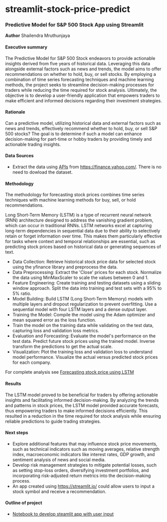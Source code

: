# streamlit-stock-price-predict
### Predictive Model for S&P 500 Stock App using Streamlit

**Author**
Shailendra Mruthunjaya

#### Executive summary
The Predictive Model for S&P 500 Stock endeavors to provide actionable insights derived from five years of historical data. Leveraging this data alongside external factors such as news and trends, the model aims to offer recommendations on whether to hold, buy, or sell stocks. By employing a combination of time series forecasting techniques and machine learning methods, the project seeks to streamline decision-making processes for traders while reducing the time required for stock analysis. Ultimately, the objective is to develop a user-friendly application that empowers traders to make efficient and informed decisions regarding their investment strategies.

#### Rationale
Can a predictive model, utilizing historical data and external factors such as news and trends, effectively recommend whether to hold, buy, or sell S&P 500 stocks? The goal is to determine if such a model can enhance decision-making for part-time or hobby traders by providing timely and actionable trading insights.

#### Data Sources
*	Extract the data using [APIs](https://pypi.org/project/yfinance/) from https://finance.yahoo.com/. There is no need to dowload the dataset. 


#### Methodology
The methodology for forecasting stock prices combines time series techniques with machine learning methods for buy, sell, or hold recommendations. 

Long Short-Term Memory (LSTM) is a type of recurrent neural network (RNN) architecture designed to address the vanishing gradient problem, which can occur in traditional RNNs. LSTM networks excel at capturing long-term dependencies in sequential data due to their ability to selectively retain or forget information over time. This makes them particularly effective for tasks where context and temporal relationships are essential, such as predicting stock prices based on historical data or generating sequences of text.

 - Data Collection: Retrieve historical stock price data for selected stock using the yfinance library and preprocess the data.
 - Data Preprocessing: Extract the 'Close' prices for each stock. Normalize the data using MinMaxScaler to scale the values between 0 and 1.
 - Feature Engineering: Create training and testing datasets using a sliding window approach. Split the data into training and test sets with a 95% to 5% ratio.
 - Model Building: Build LSTM (Long Short-Term Memory) models with multiple layers and dropout regularization to prevent overfitting. Use a sequential model with four LSTM layers and a dense output layer.
 - Training the Model: Compile the model using the Adam optimizer and mean squared error as the loss function.
 - Train the model on the training data while validating on the test data, capturing loss and validation loss metrics.
 - Evaluation and Forecasting: Evaluate the model's performance on the test data. Predict future stock prices using the trained model. Inverse transform the predictions to get the actual scale.
 - Visualization: Plot the training loss and validation loss to understand model performance. Visualize the actual versus predicted stock prices for each company.

For complete analysis see [Forecasting stock price using LSTM](https://github.com/shailendra-mlai/Predictive-Model-for-SAP-500-Stock/blob/main/LSTM-Stock-price-prediction.ipynb)



#### Results

The LSTM model proved to be beneficial for traders by offering actionable insights and facilitating informed decision-making. By analyzing the trends and patterns in stock prices, the LSTM model provided accurate forecasts, thus empowering traders to make informed decisions efficiently. This resulted in a reduction in the time required for stock analysis while ensuring reliable predictions to guide trading strategies.

#### Next steps
- Explore additional features that may influence stock price movements, such as technical indicators such as moving averages, relative strength index, macroeconomic indicators like interest rates, GDP growth, and sentiment analysis of news and social media.
- Develop risk management strategies to mitigate potential losses, such as setting stop-loss orders, diversifying investment portfolios, and incorporating risk-adjusted return metrics into the decision-making process. 
- An app created using https://streamlit.io/ could allow users to input a stock symbol and receive a recommendation.


#### Outline of project

- [Notebook to develop steamlit app with user input](https://github.com/shailendra-mlai/Predictive-Model-for-SAP-500-Stock/blob/main/LSTM-App.ipynb)
